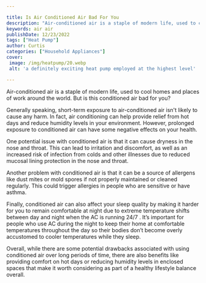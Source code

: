 ```yaml
---

title: Is Air Conditioned Air Bad For You
description: "Air-conditioned air is a staple of modern life, used to cool homes and places of work around the world. But is this conditioned ai...check it out to learn"
keywords: air air
publishDate: 12/23/2022
tags: ["Heat Pump"]
author: Curtis
categories: ["Household Appliances"]
cover: 
 image: /img/heatpump/20.webp
 alt: 'a definitely exciting heat pump employed at the highest level'

---
```


Air-conditioned air is a staple of modern life, used to cool homes and places of work around the world. But is this conditioned air bad for you?

Generally speaking, short-term exposure to air-conditioned air isn't likely to cause any harm. In fact, air conditioning can help provide relief from hot days and reduce humidity levels in your environment. However, prolonged exposure to conditioned air can have some negative effects on your health. 

One potential issue with conditioned air is that it can cause dryness in the nose and throat. This can lead to irritation and discomfort, as well as an increased risk of infection from colds and other illnesses due to reduced mucosal lining protection in the nose and throat. 

Another problem with conditioned air is that it can be a source of allergens like dust mites or mold spores if not properly maintained or cleaned regularly. This could trigger allergies in people who are sensitive or have asthma. 

Finally, conditioned air can also affect your sleep quality by making it harder for you to remain comfortable at night due to extreme temperature shifts between day and night when the AC is running 24/7 . It’s important for people who use AC during the night to keep their home at comfortable temperatures throughout the day so their bodies don’t become overly accustomed to cooler temperatures while they sleep. 

Overall, while there are some potential drawbacks associated with using conditioned air over long periods of time, there are also benefits like providing comfort on hot days or reducing humidity levels in enclosed spaces that make it worth considering as part of a healthy lifestyle balance overall.
